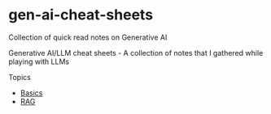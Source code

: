 # gen-ai-cheat-sheets
Collection of quick read notes on Generative AI


Generative AI/LLM cheat sheets - A collection of notes that I gathered while playing with LLMs


Topics
* [Basics](basics.md)
* [RAG](rag.md)